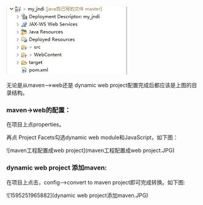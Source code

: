 ![eclipse下javaweb项目的文件结构](eclipse下javaweb项目的文件结构.JPG)

无论是从maven-->web还是 dynamic web project配置完成后都应该是上图的目录结构。



### maven->web的配置：

在项目上点properties。

再点 Project Facets勾选dynamic web module和JavaScript，如下图：

![maven工程配置成web project](maven工程配置成web project.JPG)





### dynamic web project 添加maven:

在项目上点击，config-->convert to maven project即可完成转换。如下图:

![1595251965882](dynamic web project添加maven.JPG)